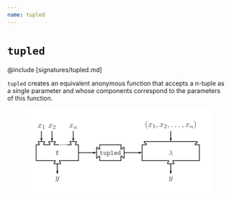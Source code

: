 ```yaml
---
name: tupled
---
```


# `tupled`

@include [signatures/tupled.md]

`tupled` creates an equivalent anonymous function that accepts a n-tuple as a single parameter and whose components correspond to the parameters of this function.

<figure class="diagram">
  <img src="images/tupled.svg" alt="tupled function">
  <!-- <figcaption class="diagram-desc"></figcaption> -->
</figure>
